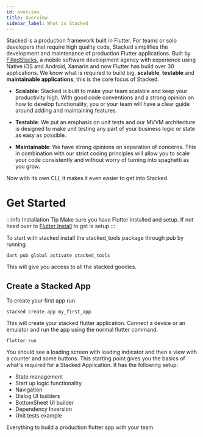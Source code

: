 ```yaml
---
id: overview
title: Overview
sidebar_label: What is Stacked
---
```


Stacked is a production framework built in Flutter. For teams or solo developers that require high quality code, Stacked simplifies the development and maintenance of production Flutter applications. Built by [FilledStacks](https://www.youtube.com/filledstacks), a mobile software development agency with experience using Native iOS and Android, Xamarin and now Flutter has build over 30 applications. We know what is required to build big, **scalable**, **testable** and **maintainable applications**, this is the core focus of Stacked.

- **Scalable**: Stacked is built to make your team scalable and keep your productivity high. With good code conventions and a strong opinion on how to develop functionality, you or your team will have a clear guide around adding and maintaining features.

- **Testable**: We put an emphasis on unit tests and our MVVM architecture is designed to make unit testing any part of your business logic or state as easy as possible.

- **Maintainable**: We have strong opinions on separation of concerns. This in combination with our strict coding principles will allow you to scale your code consistently and without worry of turning into spaghetti as you grow.

Now with its own CLI, it makes it even easier to get into Stacked.


# Get Started

:::info Installation Tip
Make sure you have Flutter installed and setup. If not head over to [Flutter Install](https://docs.flutter.dev/get-started/install) to get is setup
:::

To start with stacked install the stacked_tools package through pub by running 

```shell
dart pub global activate stacked_tools
```

This will give you access to all the stacked goodies. 

## Create a Stacked App

To create your first app run 

```shell
stacked create app my_first_app
```

This will create your stacked flutter application. Connect a device or an emulator and run the app using the normal flutter command. 

```shell
flutter run
```

You should see a loading screen with loading indicator and then a view with a counter and some buttons. This starting point gives you the basics of what's required for a Stacked Application. It has the following setup:

- State management 
- Start up logic functionality
- Navigation
- Dialog UI builders
- BottomSheet UI builder
- Dependency Inversion
- Unit tests example

Everything to build a production flutter app with your team. 
